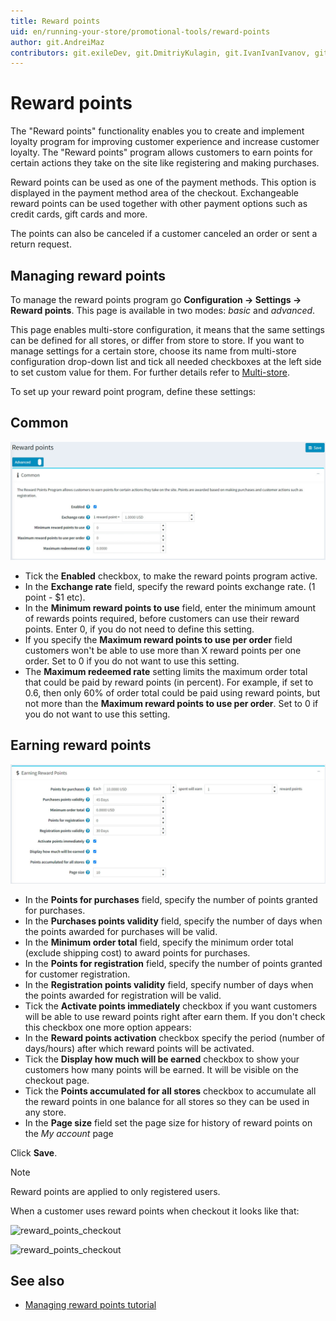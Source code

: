 ```yaml
---
title: Reward points
uid: en/running-your-store/promotional-tools/reward-points
author: git.AndreiMaz
contributors: git.exileDev, git.DmitriyKulagin, git.IvanIvanIvanov, git.mariannk
---
```


# Reward points

The "Reward points" functionality enables you to create and implement loyalty program for improving customer experience and increase customer loyalty. The "Reward points" program allows customers to earn points for certain actions they take on the site like registering and making purchases.

Reward points can be used as one of the payment methods. This option is displayed in the payment method area of the checkout. Exchangeable reward points can be used together with other payment options such as credit cards, gift cards and more.

The points can also be canceled if a customer canceled an order or sent a return request.

## Managing reward points

To manage the reward points program go **Configuration → Settings → Reward points**. This page is available in two modes: *basic* and *advanced*.

This page enables multi-store configuration, it means that the same settings can be defined for all stores, or differ from store to store. If you want to manage settings for a certain store, choose its name from multi-store configuration drop-down list and tick all needed checkboxes at the left side to set custom value for them. For further details refer to [Multi-store](xref:en/getting-started/advanced-configuration/multi-store).

To set up your reward point program, define these settings:

## Common

![Reward points common](_static/reward-points/settings-common.jpg)

- Tick the **Enabled** checkbox, to make the reward points program active.
- In the **Exchange rate** field, specify the reward points exchange rate. (1 point - $1 etc).
- In the **Minimum reward points to use** field, enter the minimum amount of rewards points required, before customers can use their reward points. Enter 0, if you do not need to define this setting.
- If you specify the **Maximum reward points to use per order** field customers won't be able to use more than X reward points per one order. Set to 0 if you do not want to use this setting.
- The **Maximum redeemed rate** setting limits the maximum order total that could be paid by reward points (in percent). For example, if set to 0.6, then only 60% of order total could be paid using reward points, but not more than the **Maximum reward points to use per order**. Set to 0 if you do not want to use this setting.

## Earning reward points

![Reward points earning](_static/reward-points/settings-earning.jpg)

- In the **Points for purchases** field, specify the number of points granted for purchases.
- In the **Purchases points validity** field, specify the number of days when the points awarded for purchases will be valid.
- In the **Minimum order total** field, specify the minimum order total (exclude shipping cost) to award points for purchases.
- In the **Points for registration** field, specify the number of points granted for customer registration.
- In the **Registration points validity** field, specify number of days when the points awarded for registration will be valid.
- Tick the **Activate points immediately** checkbox if you want customers will be able to use reward points right after earn them. If you don't check this checkbox one more option appears:
- In the **Reward points activation** checkbox specify the period (number of days/hours) after which reward points will be activated.
- Tick the **Display how much will be earned** checkbox to show your customers how many points will be earned. It will be visible on the checkout page.
- Tick the **Points accumulated for all stores** checkbox to accumulate all the reward points in one balance for all stores so they can be used in any store.
- In the **Page size** field set the page size for history of reward points on the *My account* page

Click **Save**.

> [!NOTE]
>
> Reward points are applied to only registered users.

When a customer uses reward points when checkout it looks like that:

![reward_points_checkout](_static/reward-points/reward_will_earn.png)

![reward_points_checkout](_static/reward-points/reward_pints_checkout.png)

## See also

- [Managing reward points tutorial](https://www.youtube.com/watch?v=lE4-xDUKkd0&index=14&list=PLnL_aDfmRHwsbhj621A-RFb1KnzeFxYz4)
